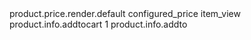 <?xml version="1.0"?>
<!--
/**
 * Copyright © Magento, Inc. All rights reserved.
 * See COPYING.txt for license details.
 */
-->
<page xmlns:xsi="http://www.w3.org/2001/XMLSchema-instance" xsi:noNamespaceSchemaLocation="urn:magento:framework:View/Layout/etc/page_configuration.xsd">
    <body>
        <attribute name="class" value="page-product-bundle"/>
        <referenceBlock name="product.info">
            <block class="Magento\Catalog\Block\Product\View" name="bundle.summary" as="form_bottom" template="Magento_Bundle::catalog/product/view/summary.phtml" htmlClass="blue-column">
                <block class="Magento\Catalog\Pricing\Render" name="product.price.render.bundle.customization">
                    <arguments>
                        <argument name="price_render" xsi:type="string">product.price.render.default</argument>
                        <argument name="price_type_code" xsi:type="string">configured_price</argument>
                        <argument name="zone" xsi:type="string">item_view</argument>
                    </arguments>
                </block>
                <block class="Magento\Catalog\Block\Product\View" name="product.info.addtocart.bundle" as="addtocart" template="Magento_Catalog::product/view/addtocart.phtml">
                    <block class="Magento\Catalog\Block\ShortcutButtons\InCatalog" name="addtocart.shortcut.buttons"/>
                </block>
                <block class="Magento\Catalog\Block\Product\View" name="product.info.addto.bundle" as="addto" template="Magento_Catalog::product/view/addto.phtml"/>
            </block>
        </referenceBlock>
        <referenceBlock name="product.info.options.wrapper">
            <block class="Magento\Catalog\Block\Product\View" name="bundle.product.view.options.notice" template="Magento_Bundle::catalog/product/view/options/notice.phtml"/>
            <block class="Magento\Bundle\Block\Catalog\Product\View\Type\Bundle" name="product.info.bundle.options" as="type_bundle_options" template="Magento_Bundle::catalog/product/view/type/bundle/options.phtml" before="-" htmlClass="green-column">
                <container name="product.info.bundle.options.top" as="product_info_bundle_options_top">
                    <block class="Magento\Catalog\Block\Product\View" name="bundle.back.button" as="backButton" before="-" template="Magento_Bundle::catalog/product/view/backbutton.phtml"/>
                </container>
                <block class="Magento\Bundle\Block\Catalog\Product\View\Type\Bundle\Option\Select" name="product.info.bundle.options.select" as="select"/>
                <block class="Magento\Bundle\Block\Catalog\Product\View\Type\Bundle\Option\Multi" name="product.info.bundle.options.multi" as="multi"/>
                <block class="Magento\Bundle\Block\Catalog\Product\View\Type\Bundle\Option\Radio" name="product.info.bundle.options.radio" as="radio"/>
                <block class="Magento\Bundle\Block\Catalog\Product\View\Type\Bundle\Option\Checkbox" name="product.info.bundle.options.checkbox" as="checkbox"/>
            </block>
        </referenceBlock>
        <referenceBlock name="product.info.form.options">
            <container name="bundle.product.options.wrapper" htmlTag="div" htmlClass="bundle-options-wrapper"/>
        </referenceBlock> 
        <move element="product.info.options.wrapper" destination="bundle.product.options.wrapper" before="-" />
        <move element="product.info.options.wrapper.bottom" destination="bundle.product.options.wrapper" after="product.info.options.wrapper" />
        <move element="product.price.tier" destination="product.info.options.wrapper.bottom" before="-" />
        <!-- why does this not move the media.image to the other column??? -->
        <!-- <move element="product.info.media.image" destination="bundle.product.options.wrapper" before="-"> -->
        <referenceBlock name="product.info.options.wrapper.bottom">
            <block class="Magento\CatalogInventory\Block\Qtyincrements" name="product.info.qtyincrements" before="-" template="Magento_CatalogInventory::qtyincrements.phtml"/>
            <action method="unsetChild">
                <argument name="block" xsi:type="string">product.info.addtocart</argument>
            </action>
            <action method="setHideRequiredNotice">
                <argument name="flag" xsi:type="string">1</argument>
            </action>
            <action method="unsetChild">
                <argument name="block" xsi:type="string">product.info.addto</argument>
            </action>
        </referenceBlock>
        <referenceContainer name="content">
            <container name="bundle.options.container" htmlTag="div" htmlClass="bundle-options-container" after="product.info.media"/>
        </referenceContainer>
        <referenceContainer name="product.info.type">
            <block class="Magento\Bundle\Block\Catalog\Product\View\Type\Bundle" name="product.info.bundle" as="product_type_data" template="Magento_Bundle::catalog/product/view/type/bundle.phtml"/>
            <container name="product.info.bundle.extra" after="product.info.bundle" as="product_type_data_extra" label="Product Extra Info"/>
        </referenceContainer>
        <referenceContainer name="product.info.main">
            <block class="Magento\Catalog\Block\Product\View" name="customize.button" as="customize_button" template="Magento_Bundle::catalog/product/view/customize.phtml" after="product.info.price" />
        </referenceContainer>
       <!-- <move element="product.info" destination="bundle.options.container" before="-"/> -->
    </body>
</page>
